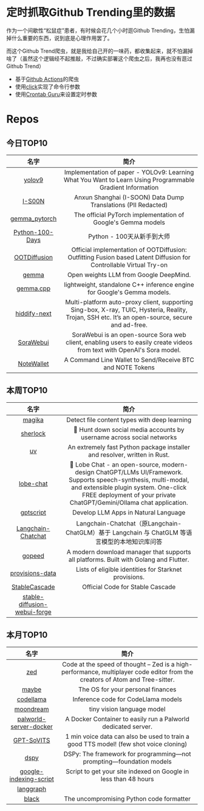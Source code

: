 # 定时抓取Github Trending里的数据

作为一个间歇性“松鼠症”患者，有时候会花几个小时逛Github Trending，生怕漏掉什么重要的东西，说到底是心理作用罢了。

而这个Github Trend爬虫，就是我给自己开的一味药，都收集起来，就不怕漏掉啥了（虽然这个逻辑经不起推敲，不过确实部署这个爬虫之后，我再也没有逛过Github Trend）

* 基于[Github Actions](https://docs.github.com/en/actions)的爬虫
* 使用[click](https://github.com/pallets/click)实现了命令行参数
* 使用[Crontab Guru](https://crontab.guru/)来设置定时参数

# Repos
## 今日TOP10 
<!-- START OF DAILY_TOP10_REPOS -->
| 名字 | 简介 |
| :----: | :----: |
| [yolov9](https://github.com/WongKinYiu/yolov9) | Implementation of paper - YOLOv9: Learning What You Want to Learn Using Programmable Gradient Information |
| [I-S00N](https://github.com/mttaggart/I-S00N) | Anxun Shanghai (I-SOON) Data Dump Translations (PII Redacted) |
| [gemma_pytorch](https://github.com/google/gemma_pytorch) | The official PyTorch implementation of Google's Gemma models |
| [Python-100-Days](https://github.com/jackfrued/Python-100-Days) | Python - 100天从新手到大师 |
| [OOTDiffusion](https://github.com/levihsu/OOTDiffusion) | Official implementation of OOTDiffusion: Outfitting Fusion based Latent Diffusion for Controllable Virtual Try-on |
| [gemma](https://github.com/google-deepmind/gemma) | Open weights LLM from Google DeepMind. |
| [gemma.cpp](https://github.com/google/gemma.cpp) | lightweight, standalone C++ inference engine for Google's Gemma models. |
| [hiddify-next](https://github.com/hiddify/hiddify-next) | Multi-platform auto-proxy client, supporting Sing-box, X-ray, TUIC, Hysteria, Reality, Trojan, SSH etc. It’s an open-source, secure and ad-free. |
| [SoraWebui](https://github.com/SoraWebui/SoraWebui) | SoraWebui is an open-source Sora web client, enabling users to easily create videos from text with OpenAI's Sora model. |
| [NoteWallet](https://github.com/NoteProtocol/NoteWallet) | A Command Line Wallet to Send/Receive BTC and NOTE Tokens |
<!-- END OF DAILY_TOP10_REPOS -->

## 本周TOP10
<!-- START OF WEEKLY_TOP10_REPOS -->
| 名字 | 简介 |
| :----: | :----: |
| [magika](https://github.com/google/magika) | Detect file content types with deep learning |
| [sherlock](https://github.com/sherlock-project/sherlock) | 🔎 Hunt down social media accounts by username across social networks |
| [uv](https://github.com/astral-sh/uv) | An extremely fast Python package installer and resolver, written in Rust. |
| [lobe-chat](https://github.com/lobehub/lobe-chat) | 🤯 Lobe Chat - an open-source, modern-design ChatGPT/LLMs UI/Framework. Supports speech-synthesis, multi-modal, and extensible plugin system. One-click FREE deployment of your private ChatGPT/Gemini/Ollama chat application. |
| [gptscript](https://github.com/gptscript-ai/gptscript) | Develop LLM Apps in Natural Language |
| [Langchain-Chatchat](https://github.com/chatchat-space/Langchain-Chatchat) | Langchain-Chatchat（原Langchain-ChatGLM）基于 Langchain 与 ChatGLM 等语言模型的本地知识库问答 | Langchain-Chatchat (formerly langchain-ChatGLM), local knowledge based LLM (like ChatGLM) QA app with langchain |
| [gopeed](https://github.com/GopeedLab/gopeed) | A modern download manager that supports all platforms. Built with Golang and Flutter. |
| [provisions-data](https://github.com/starknet-io/provisions-data) | Lists of eligible identities for Starknet provisions. |
| [StableCascade](https://github.com/Stability-AI/StableCascade) | Official Code for Stable Cascade |
| [stable-diffusion-webui-forge](https://github.com/lllyasviel/stable-diffusion-webui-forge) |  |
<!-- END OF WEEKLY_TOP10_REPOS -->

## 本月TOP10
<!-- START OF MONTHLY_TOP10_REPOS -->
| 名字 | 简介 |
| :----: | :----: |
| [zed](https://github.com/zed-industries/zed) | Code at the speed of thought – Zed is a high-performance, multiplayer code editor from the creators of Atom and Tree-sitter. |
| [maybe](https://github.com/maybe-finance/maybe) | The OS for your personal finances |
| [codellama](https://github.com/facebookresearch/codellama) | Inference code for CodeLlama models |
| [moondream](https://github.com/vikhyat/moondream) | tiny vision language model |
| [palworld-server-docker](https://github.com/thijsvanloef/palworld-server-docker) | A Docker Container to easily run a Palworld dedicated server. |
| [GPT-SoVITS](https://github.com/RVC-Boss/GPT-SoVITS) | 1 min voice data can also be used to train a good TTS model! (few shot voice cloning) |
| [dspy](https://github.com/stanfordnlp/dspy) | DSPy: The framework for programming—not prompting—foundation models |
| [google-indexing-script](https://github.com/goenning/google-indexing-script) | Script to get your site indexed on Google in less than 48 hours |
| [langgraph](https://github.com/langchain-ai/langgraph) |  |
| [black](https://github.com/psf/black) | The uncompromising Python code formatter |
<!-- END OF MONTHLY_TOP10_REPOS -->
